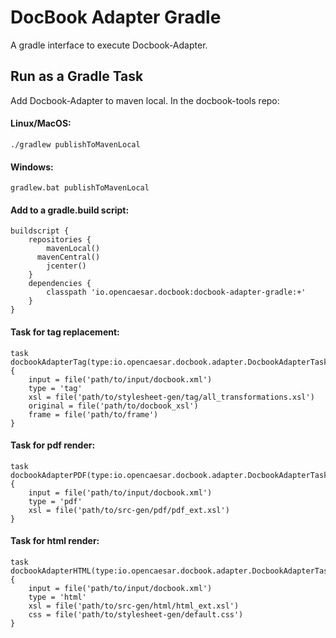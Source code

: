 # DocBook Adapter Gradle
A gradle interface to execute Docbook-Adapter. 

## Run as a Gradle Task
Add Docbook-Adapter to maven local. In the docbook-tools repo:      
#### Linux/MacOS:
```
./gradlew publishToMavenLocal
```
#### Windows:
```
gradlew.bat publishToMavenLocal
```
#### Add to a gradle.build script: 
```
buildscript {
	repositories {
		mavenLocal()
  	  mavenCentral()
		jcenter()
	}
	dependencies {
		classpath 'io.opencaesar.docbook:docbook-adapter-gradle:+'
	}
}
```
#### Task for tag replacement: 
```
task docbookAdapterTag(type:io.opencaesar.docbook.adapter.DocbookAdapterTask) {
	input = file('path/to/input/docbook.xml')
	type = 'tag'
	xsl = file('path/to/stylesheet-gen/tag/all_transformations.xsl')
	original = file('path/to/docbook_xsl')
	frame = file('path/to/frame')	
}
```
#### Task for pdf render: 
```
task docbookAdapterPDF(type:io.opencaesar.docbook.adapter.DocbookAdapterTask) {
	input = file('path/to/input/docbook.xml')
	type = 'pdf'
	xsl = file('path/to/src-gen/pdf/pdf_ext.xsl')
}
```
#### Task for html render: 
```
task docbookAdapterHTML(type:io.opencaesar.docbook.adapter.DocbookAdapterTask) {
	input = file('path/to/input/docbook.xml')
	type = 'html'
	xsl = file('path/to/src-gen/html/html_ext.xsl')
	css = file('path/to/stylesheet-gen/default.css')
}
```

